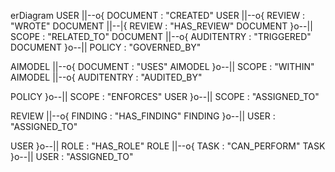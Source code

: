 


erDiagram
  USER ||--o{ DOCUMENT : "CREATED"
  USER ||--o{ REVIEW : "WROTE"
  DOCUMENT ||--|{ REVIEW : "HAS_REVIEW"
  DOCUMENT }o--|| SCOPE : "RELATED_TO"
  DOCUMENT ||--o{ AUDITENTRY : "TRIGGERED"
  DOCUMENT }o--|| POLICY : "GOVERNED_BY"

  AIMODEL ||--o{ DOCUMENT : "USES"
  AIMODEL }o--|| SCOPE : "WITHIN"
  AIMODEL ||--o{ AUDITENTRY : "AUDITED_BY"

  POLICY }o--|| SCOPE : "ENFORCES"
  USER }o--|| SCOPE : "ASSIGNED_TO"

  REVIEW ||--o{ FINDING : "HAS_FINDING"
  FINDING }o--|| USER : "ASSIGNED_TO"

  USER }o--|| ROLE : "HAS_ROLE"
  ROLE ||--o{ TASK : "CAN_PERFORM"
  TASK }o--|| USER : "ASSIGNED_TO"
